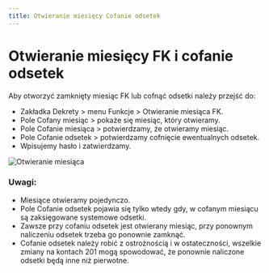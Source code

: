 ```yaml
---
title: Otwieranie miesięcy Cofanie odsetek
---
```

# Otwieranie miesięcy FK i cofanie odsetek

Aby otworzyć zamknięty miesiąc FK lub cofnąć odsetki należy przejść do:

- Zakładka Dekrety > menu Funkcje > Otwieranie miesiąca FK.
- Pole Cofany miesiąc > pokaże się miesiąc, który otwieramy.
- Pole Cofanie miesiąca > potwierdzamy, że otwieramy miesiąc.
- Pole Cofanie odsetek > potwierdzamy cofnięcie ewentualnych odsetek.
- Wpisujemy hasło i zatwierdzamy.

![Otwieranie miesiąca](otwieraniemiesiaca.gif)

### Uwagi:

- Miesiące otwieramy pojedynczo.
- Pole Cofanie odsetek pojawia się tylko wtedy gdy, w cofanym miesiącu są zaksięgowane systemowe odsetki.
- Zawsze przy cofaniu odsetek jest otwierany miesiąc, przy ponownym naliczeniu odsetek trzeba go ponownie zamknąć.
- Cofanie odsetek należy robić z ostrożnością i w ostateczności, wszelkie zmiany na kontach 201 mogą spowodować, że ponownie naliczone odsetki będą inne niż pierwotne.